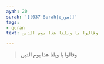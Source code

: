 ```yaml
---
ayah: 20
surah: '[[037-Surah|سورة]]'
tags:
- quran
text: وقالوا يا ويلنا هذا يوم الدين

---
```

> وقالوا يا ويلنا هذا يوم الدين
